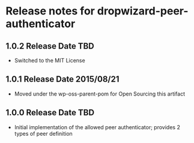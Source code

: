 # Release notes for dropwizard-peer-authenticator

## 1.0.2 Release Date TBD

* Switched to the MIT License

## 1.0.1 Release Date 2015/08/21

* Moved under the wp-oss-parent-pom for Open Sourcing this artifact

## 1.0.0 Release Date TBD

* Initial implementation of the allowed peer authenticator; provides 2 types of peer definition
